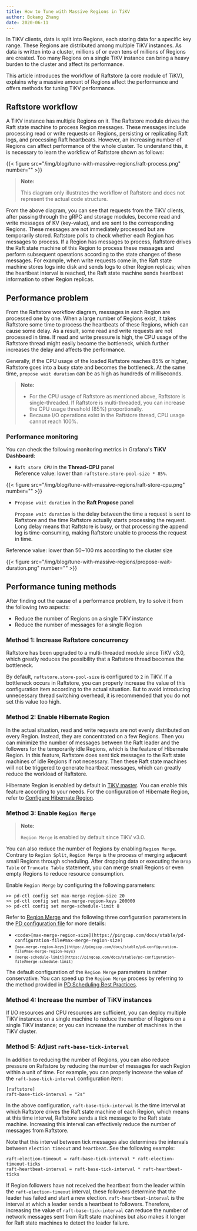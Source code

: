 ```yaml
---
title: How to Tune with Massive Regions in TiKV
author: Bokang Zhang
date: 2020-06-11
---
```


In TiKV clients, data is split into Regions, each storing data for a specific key range. These Regions are distributed among multiple TiKV instances. As data is written into a cluster, millions of or even tens of millions of Regions are created. Too many Regions on a single TiKV instance can bring a heavy burden to the cluster and affect its performance.

This article introduces the workflow of Raftstore (a core module of TiKV), explains why a massive amount of Regions affect the performance and offers methods for tuning TiKV performance.

## Raftstore workflow

A TiKV instance has multiple Regions on it. The Raftstore module drives the Raft state machine to process Region messages. These messages include processing read or write requests on Regions, persisting or replicating Raft logs, and processing Raft heartbeats. However, an increasing number of Regions can affect performance of the whole cluster. To understand this, it is necessary to learn the workflow of Raftstore shown as follows:

{{< figure src="/img/blog/tune-with-massive-regions/raft-process.png"  number="" >}}

>**Note:**
>
>This diagram only illustrates the workflow of Raftstore and does not represent the actual code structure.

From the above diagram, you can see that requests from the TiKV clients, after passing through the gRPC and storage modules, become read and write messages of KV (key-value), and are sent to the corresponding Regions. These messages are not immediately processed but are temporarily stored. Raftstore polls to check whether each Region has messages to process. If a Region has messages to process, Raftstore drives the Raft state machine of this Region to process these messages and perform subsequent operations according to the state changes of these messages. For example, when write requests come in, the Raft state machine stores logs into disk and sends logs to other Region replicas; when the heartbeat interval is reached, the Raft state machine sends heartbeat information to other Region replicas.

## Performance problem

From the Raftstore workflow diagram, messages in each Region are processed one by one. When a large number of Regions exist, it takes Raftstore some time to process the heartbeats of these Regions, which can cause some delay. As a result, some read and write requests are not processed in time. If read and write pressure is high, the CPU usage of the Raftstore thread might easily become the bottleneck, which further increases the delay and affects the performance.

Generally, if the CPU usage of the loaded Raftstore reaches 85% or higher, Raftstore goes into a busy state and becomes the bottleneck. At the same time, `propose wait duration` can be as high as hundreds of milliseconds.

>**Note:**
>
>*   For the CPU usage of Raftstore as mentioned above, Raftstore is single-threaded. If Raftstore is multi-threaded, you can increase the CPU usage threshold (85%) proportionally.
>*   Because I/O operations exist in the Raftstore thread, CPU usage cannot reach 100%.

### Performance monitoring

You can check the following monitoring metrics in Grafana's **TiKV Dashboard**:

*   `Raft store CPU` in the **Thread-CPU** panel \
Reference value: lower than `raftstore.store-pool-size * 85%`.

{{< figure src="/img/blog/tune-with-massive-regions/raft-store-cpu.png"  number="" >}}

*   `Propose wait duration` in the **Raft Propose** panel

    `Propose wait duration` is the delay between the time a request is sent to Raftstore and the time Raftstore actually starts processing the request. Long delay means that Raftstore is busy, or that processing the append log is time-consuming, making Raftstore unable to process the request in time.


Reference value: lower than 50~100 ms according to the cluster size

{{< figure src="/img/blog/tune-with-massive-regions/propose-wait-duration.png"  number="" >}}

## Performance tuning methods

After finding out the cause of a performance problem, try to solve it from the following two aspects:

*   Reduce the number of Regions on a single TiKV instance
*   Reduce the number of messages for a single Region

### Method 1: Increase Raftstore concurrency

Raftstore has been upgraded to a multi-threaded module since TiKV v3.0, which greatly reduces the possibility that a Raftstore thread becomes the bottleneck.

By default, `raftstore.store-pool-size` is configured to `2` in TiKV. If a bottleneck occurs in Raftstore, you can properly increase the value of this configuration item according to the actual situation. But to avoid introducing unnecessary thread switching overhead, it is recommended that you do not set this value too high.

### Method 2: Enable Hibernate Region

In the actual situation, read and write requests are not evenly distributed on every Region. Instead, they are concentrated on a few Regions. Then you can minimize the number of messages between the Raft leader and the followers for the temporarily idle Regions, which is the feature of Hibernate Region. In this feature, Raftstore does sent tick messages to the Raft state machines of idle Regions if not necessary. Then these Raft state machines will not be triggered to generate heartbeat messages, which can greatly reduce the workload of Raftstore.

Hibernate Region is enabled by default in [TiKV master](https://github.com/tikv/tikv/tree/master). You can enable this feature according to your needs. For the configuration of Hibernate Region, refer to [Configure Hibernate Region](https://github.com/tikv/tikv/blob/master/docs/reference/configuration/raftstore-config.md#hibernate-region).

### Method 3: Enable `Region Merge`

>**Note:**
>
>`Region Merge` is enabled by default since TiKV v3.0.
>

You can also reduce the number of Regions by enabling `Region Merge`. Contrary to `Region Split`, `Region Merge` is the process of merging adjacent small Regions through scheduling. After dropping data or executing the `Drop Table` or `Truncate Table` statement, you can merge small Regions or even empty Regions to reduce resource consumption.

Enable `Region Merge` by configuring the following parameters:

```
>> pd-ctl config set max-merge-region-size 20
>> pd-ctl config set max-merge-region-keys 200000
>> pd-ctl config set merge-schedule-limit 8
```

Refer to [Region Merge](https://github.com/tikv/tikv/blob/master/docs/how-to/configure/region-merge.md) and the following three configuration parameters in the [PD configuration file](https://pingcap.com/docs/stable/pd-configuration-file#schedule) for more details:

*   `<code>[max-merge-region-size](https://pingcap.com/docs/stable/pd-configuration-file#max-merge-region-size)`</code>
*   <code>`[max-merge-region-keys](https://pingcap.com/docs/stable/pd-configuration-file#max-merge-region-keys)`</code>
*   <code>`[merge-schedule-limit](https://pingcap.com/docs/stable/pd-configuration-file#merge-schedule-limit)`</code>

The default configuration of the <code>Region Merge</code> parameters is rather conservative. You can speed up the <code>Region Merge</code> process by referring to the method provided in [PD Scheduling Best Practices](https://pingcap.com/docs/stable/best-practices/pd-scheduling-best-practices#region-merge-is-slow).

### Method 4: Increase the number of TiKV instances

If I/O resources and CPU resources are sufficient, you can deploy multiple TiKV instances on a single machine to reduce the number of Regions on a single TiKV instance; or you can increase the number of machines in the TiKV cluster.

### Method 5: Adjust ``raft-base-tick-interval``

In addition to reducing the number of Regions, you can also reduce pressure on Raftstore by reducing the number of messages for each Region within a unit of time. For example, you can properly increase the value of the `raft-base-tick-interval` configuration item:

```
[raftstore]
raft-base-tick-interval = "2s"
```

In the above configuration, `raft-base-tick-interval` is the time interval at which Raftstore drives the Raft state machine of each Region, which means at this time interval, Raftstore sends a tick message to the Raft state machine. Increasing this interval can effectively reduce the number of messages from Raftstore.

Note that this interval between tick messages also determines the intervals between `election timeout` and `heartbeat`. See the following example:

```
raft-election-timeout = raft-base-tick-interval * raft-election-timeout-ticks
raft-heartbeat-interval = raft-base-tick-interval * raft-heartbeat-ticks
```

If Region followers have not received the heartbeat from the leader within the `raft-election-timeout` interval, these followers determine that the leader has failed and start a new election. `raft-heartbeat-interval` is the interval at which a leader sends a heartbeat to followers. Therefore, increasing the value of `raft-base-tick-interval` can reduce the number of network messages sent from Raft state machines but also makes it longer for Raft state machines to detect the leader failure.